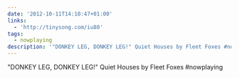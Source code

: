 ```yaml
---
date: '2012-10-11T14:10:47+01:00'
links:
  - 'http://tinysong.com/iu80'
tags:
  - nowplaying
description: '"DONKEY LEG, DONKEY LEG!" Quiet Houses by Fleet Foxes #nowplaying '
---
```

"DONKEY LEG, DONKEY LEG!" Quiet Houses by Fleet Foxes #nowplaying 
